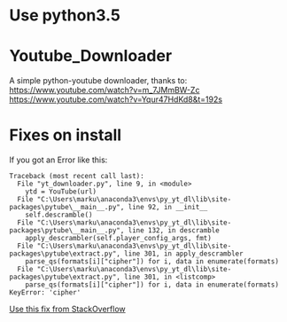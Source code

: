 # Use python3.5



# Youtube_Downloader
A simple python-youtube downloader, thanks to:
https://www.youtube.com/watch?v=m_7JMmBW-Zc
https://www.youtube.com/watch?v=Yqur47HdKd8&t=192s


# Fixes on install

If you got an Error like this:

```
Traceback (most recent call last):
  File "yt_downloader.py", line 9, in <module>
    ytd = YouTube(url)
  File "C:\Users\marku\anaconda3\envs\py_yt_dl\lib\site-packages\pytube\__main__.py", line 92, in __init__
    self.descramble()
  File "C:\Users\marku\anaconda3\envs\py_yt_dl\lib\site-packages\pytube\__main__.py", line 132, in descramble
    apply_descrambler(self.player_config_args, fmt)
  File "C:\Users\marku\anaconda3\envs\py_yt_dl\lib\site-packages\pytube\extract.py", line 301, in apply_descrambler
    parse_qs(formats[i]["cipher"]) for i, data in enumerate(formats)
  File "C:\Users\marku\anaconda3\envs\py_yt_dl\lib\site-packages\pytube\extract.py", line 301, in <listcomp>
    parse_qs(formats[i]["cipher"]) for i, data in enumerate(formats)
KeyError: 'cipher'
```

[Use this fix from StackOverflow  ](https://stackoverflow.com/questions/62098925/why-my-youtube-video-downloader-only-downloads-some-videos-and-for-other-videos)



